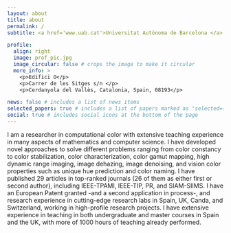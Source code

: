 ```yaml
---
layout: about
title: about
permalink: /
subtitle: <a href='www.uab.cat'>Universitat Autònoma de Barcelona </a>.<a href='www.cvc.uab.cat'>Computer Vision Center </a>

profile:
  align: right
  image: prof_pic.jpg
  image_circular: false # crops the image to make it circular
  more_info: >
    <p>Edifici O</p>
    <p>Carrer de les Sitges s/n </p>
    <p>Cerdanyola del Vallès, Catalonia, Spain, 08193</p>

news: false # includes a list of news items
selected_papers: true # includes a list of papers marked as "selected={true}"
social: true # includes social icons at the bottom of the page
---
```


I am a researcher in computational color with extensive teaching experience in many aspects of mathematics
and computer science. I have developed novel approaches to solve different problems ranging from color
constancy to color stabilization, color characterization, color gamut mapping, high dynamic range imaging,
image dehazing, image denoising, and vision color properties such as unique hue prediction and color naming.
I have published 29 articles in top-ranked journals (26 of them as either first or second author), including
IEEE-TPAMI, IEEE-TIP, PR, and SIAM-SIIMS. I have an European Patent granted -and a second application
in process-, and research experience in cutting-edge research labs in Spain, UK, Canda, and Switzerland, working
in high-profile research projects. I have extensive experience in teaching in both undergraduate and master
courses in Spain and the UK, with more of 1000 hours of teaching already performed.
